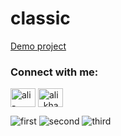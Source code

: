 # classic

[Demo project](https://alikhazaeii.github.io/classic/)
<h3 align="left">Connect with me:</h3>
<p align="left">
<a href="https://linkedin.com/in/ali-khazaei021" target="blank"><img align="center" src="https://raw.githubusercontent.com/rahuldkjain/github-profile-readme-generator/master/src/images/icons/Social/linked-in-alt.svg" alt="ali-khazaei021" height="30" width="40" /></a>
<a href="https://instagram.com/ali_khazaei_developer" target="blank"><img align="center" src="https://raw.githubusercontent.com/rahuldkjain/github-profile-readme-generator/master/src/images/icons/Social/instagram.svg" alt="ali_khazaei_developer" height="30" width="40" /></a>
</p>

![first](https://github.com/user-attachments/assets/c989b0ec-169e-4c26-b39d-06f166b982b6)
![second](https://github.com/user-attachments/assets/86b511ed-1885-4223-8ed4-8c7276d44887)
![third](https://github.com/user-attachments/assets/41ad168e-8e87-416e-bc20-3f206b15bbd5)
